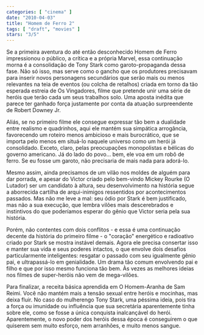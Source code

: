 ```yaml
---
categories: [ "cinema" ]
date: "2010-04-03"
title: "Homem de Ferro 2"
tags: [ "draft", "movies" ]
stars: "3/5"
---
```

Se a primeira aventura do até então desconhecido Homem de Ferro impressionou o público, a crítica e a própria Marvel, essa continuação morna é a consolidação de Tony Stark como garoto-propaganda dessa fase. Não só isso, mas serve como o gancho que os produtores precisavam para inserir novos personagens secundários que serão mais ou menos relevantes na teia de eventos (ou colcha de retalhos) criada em torno da tão esperada estreia de Os Vingadores, filme que pretende unir uma série de heróis que terão cada um seus trabalhos solo. Uma aposta inédita que parece ter ganhado força justamente por conta da atuação surpreendente de Robert Downey Jr.

Aliás, se no primeiro filme ele consegue expressar tão bem a dualidade entre realismo e quadrinhos, aqui ele mantém sua simpática arrogância, favorecendo um roteiro menos ambicioso e mais burocrático, que se importa pelo menos em situá-lo naquele universo como um herói já consolidado. Exceto, claro, pelas preocupações monopolistas e bélicas do governo americano. Já do lado do povo... bem, ele voa em um robô de ferro. Se eu fosse um garoto, não precisaria de mais nada para adorá-lo.

Mesmo assim, ainda precisamos de um vilão nos moldes de alguém para dar porrada, e apesar do Victor criado pelo bem-vindo Mickey Rourke (O Lutador) ser um candidato à altura, seu desenvolvimento na história segue a aborrecida cartilha de arqui-inimigos ressentidos por acontecimentos passados. Mas não me leve a mal: seu ódio por Stark é bem justificado, mas não a sua execução, que lembra vilões mais descerebrados e instintivos do que poderíamos esperar do gênio que Victor seria pela sua história.

Porém, não contentes com dois conflitos - e essa é uma continuação decente da história do primeiro filme - o "coração" energético e radioativo criado por Stark se mostra instável demais. Agora ele precisa consertar isso e manter sua vida e seus poderes intactos, o que envolve dois desafios particularmente inteligentes: resgatar o passado com seu igualmente gênio pai, e ultrapassá-lo em genialidade. Um drama tão comum envolvendo pai e filho e que por isso mesmo funciona tão bem. Às vezes as melhores ideias nos filmes de super-heróis não vem de mega-vilões.

Para finalizar, a receita básica aprendida em O Homem-Aranha de Sam Reimi. Você não mantém mais a tensão sexual entre heróis e mocinhas, mas deixa fluir. No caso do mulherengo Tony Stark, uma péssima ideia, pois tira a força ou imunidade ou influência que sua secretária aparentemente tinha sobre ele, como se fosse a única conquista inalcançável do herói. Aparentemente, o novo poder dos heróis dessa época é conseguirem o que quiserem sem muito esforço, nem arranhões, e muito menos sangue.
